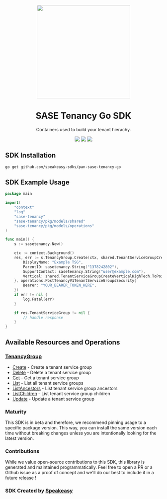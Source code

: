 <div align="center">
    <img src="https://github.com/speakeasy-sdks/pan-sase-tenancy-ts/assets/6267663/e0205c2a-fa61-4b1f-aaa0-599896e022da" width="300">
    <h1>SASE Tenancy Go SDK</h1>
   <p>Containers used to build your tenant hierachy.</p>
   <a href="https://pan.dev/category/sase/api/tenancy/tenant-service-group/"><img src="https://img.shields.io/static/v1?label=Docs&message=API Ref&color=000&style=for-the-badge" /></a>
   <a href="https://github.com/speakeasy-sdks/pan-sase-tenancy-go/actions"><img src="https://img.shields.io/github/actions/workflow/status/speakeasy-sdks/pan-sase-tenancy-go/speakeasy_sdk_generation.yml?style=for-the-badge" /></a>
  <a href="https://opensource.org/licenses/MIT"><img src="https://img.shields.io/badge/License-MIT-blue.svg?style=for-the-badge" /></a>
</div>

<!-- Start SDK Installation -->
## SDK Installation

```bash
go get github.com/speakeasy-sdks/pan-sase-tenancy-go
```
<!-- End SDK Installation -->

## SDK Example Usage
<!-- Start SDK Example Usage -->
```go
package main

import(
	"context"
	"log"
	"sase-tenancy"
	"sase-tenancy/pkg/models/shared"
	"sase-tenancy/pkg/models/operations"
)

func main() {
    s := sasetenancy.New()

    ctx := context.Background()
    res, err := s.TenancyGroup.Create(ctx, shared.TenantServiceGroupCreate{
        DisplayName: "Example TSG",
        ParentID: sasetenancy.String("1378242802"),
        SupportContact: sasetenancy.String("user@example.com"),
        Vertical: shared.TenantServiceGroupCreateVerticalHighTech.ToPointer(),
    }, operations.PostTenancyV1TenantServiceGroupsSecurity{
        Bearer: "YOUR_BEARER_TOKEN_HERE",
    })
    if err != nil {
        log.Fatal(err)
    }

    if res.TenantServiceGroup != nil {
        // handle response
    }
}
```
<!-- End SDK Example Usage -->

<!-- Start SDK Available Operations -->
## Available Resources and Operations


### [TenancyGroup](docs/tenancygroup/README.md)

* [Create](docs/tenancygroup/README.md#create) - Create a tenant service group
* [Delete](docs/tenancygroup/README.md#delete) - Delete a tenant service group
* [Get](docs/tenancygroup/README.md#get) - Get a tenant service group
* [List](docs/tenancygroup/README.md#list) - List all tenant service groups
* [ListAncestors](docs/tenancygroup/README.md#listancestors) - List tenant service group ancestors
* [ListChildren](docs/tenancygroup/README.md#listchildren) - List tenant service group children
* [Update](docs/tenancygroup/README.md#update) - Update a tenant service group
<!-- End SDK Available Operations -->

### Maturity

This SDK is in beta and therefore, we recommend pinning usage to a specific package version.
This way, you can install the same version each time without breaking changes unless you are intentionally
looking for the latest version.

### Contributions

While we value open-source contributions to this SDK, this library is generated and maintained programmatically.
Feel free to open a PR or a Github issue as a proof of concept and we'll do our best to include it in a future release !

### SDK Created by [Speakeasy](https://docs.speakeasyapi.dev/docs/using-speakeasy/client-sdks)
